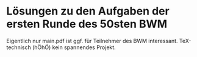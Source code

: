 # Lösungen zu den Aufgaben der ersten Runde des 50sten BWM

Eigentlich nur main.pdf ist ggf. für Teilnehmer des BWM interessant. TeX-technisch (hÖhÖ) kein spannendes Projekt.
